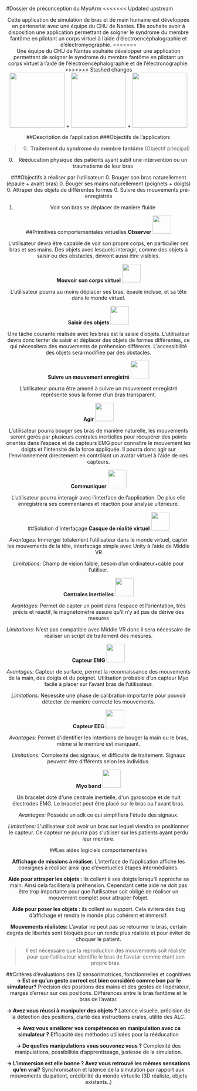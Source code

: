 #Dossier de préconception du MyoArm
<<<<<<< Updated upstream
<center>Cette application de simulation de bras et de main humaine est développée en partenariat avec une équipe du CHU de Nantes. Elle souhaite avoir à disposition une application permettant de soigner le syndrome du membre fantôme en pilotant un corps virtuel à l’aide d’électroencéphalographie et d’électromyographie.
=======
<center>Une équipe du CHU de Nantes souhaite développer une application permettant de soigner le syndrome du membre fantôme en pilotant un corps virtuel à l’aide de l’électroencéphalographie et de l’électronographie.
>>>>>>> Stashed changes

<center>
<img src="http://fr.cdn.v5.futura-sciences.com/builds/images/rte/RTEmagicC_myoarm.jpg" height=150 /> + <img src="https://scontent.cdninstagram.com/hphotos-xap1/t51.2885-15/s320x320/e35/12230863_845228932242883_1474465373_n.jpg" height=150 /> + <img src="http://actualitesjeuxvideo.fr/wp-content/uploads/2013/03/casque-EEG.jpg" height=150 />

##Description de l’application
###Objectifs de l’application:
>0. **Traitement du syndrome du membre fantôme** (Objectif principal)
0. Rééducation physique des patients ayant subit une intervention ou un traumatisme de leur bras

###Objectifs à réaliser par l’utilisateur:
0. Bouger son bras naturellement (épaule + avant bras)
0. Bouger ses mains naturellement (poignets + doigts)
0. Attraper des objets de différentes formes
0. Suivre des mouvements pré-enregistrés
1. Voir son bras se déplacer de manière fluide

##Primitives comportementales virtuelles
**Observer** <img src="http://www.marieclaire.fr/data/fichiers/maquillage-yeux-2.jpg" height=50 />

L’utilisateur devra être capable de voir son propre corps, en particulier ses bras et ses mains. Des objets avec lesquels interagir, comme des objets à saisir ou des obstacles, devront aussi être visibles.

**Mouvoir son corps virtuel** <img src="http://previewcf.turbosquid.com/Preview/2014/05/24__00_55_57/armrenderindirect%20copy.jpg0c437ed6-b83b-4b52-a912-cd4a07aee320Larger.jpg" height=50 />

L’utilisateur pourra au moins déplacer ses bras, épaule incluse, et sa tête dans le monde virtuel.

**Saisir des objets** <img src="http://previewcf.turbosquid.com/Preview/2014/05/26__09_07_36/Hand_Primary.jpga9944262-3e2a-4208-916e-2853f4d1102cLarger.jpg" height=50 />

Une tâche courante réalisée avec les bras est la saisie d’objets. L’utilisateur devra donc tenter de saisir et déplacer des objets de formes différentes, ce qui nécessitera des mouvements de préhension différents. L’accessibilité des objets sera modifiée par des obstacles.

**Suivre un mouvement enregistré** <img src="http://fe867b.medialib.glogster.com/media/0c/0c62b012aac10b1cb0d1268317fd6d883205eff7af1d83bf3ec58ef5c2fa8529/follow-us.gif" height=50 />

L’utilisateur pourra être amené à suivre un mouvement enregistré représenté sous la forme d’un bras transparent.

**Agir** <img src="http://i1.wp.com/www.laoujetemmenerai.net/wp-content/2014/06/bonhomme_puzzle1.jpg" height=50 />

L’utilisateur pourra bouger ses bras de manière naturelle, les mouvements seront gérés par plusieurs centrales inertielles pour récupérer des points orientés dans l’espace et de capteurs EMG pour connaître le mouvement les doigts et l'intensité de la force appliquée.
Il pourra donc agir sur l’environnement directement en contrôlant un avatar virtuel à l’aide de ces capteurs.

**Communiquer** <img src="http://rosny.pcf.fr/sites/default/files/imagecache/image/46454_bonhomme_appel.jpg" height=50 />

L’utilisateur pourra interagir avec l’interface de l’application. De plus elle enregistrera ses commentaires et réaction pour analyse ultérieure.



##Solution d’interfaçage
**Casque de réalité virtuel** <img src="http://www.vrheadsets3d.com/wp-content/uploads/2014/10/Oculus-Rift-DK2.jpg" height=50 />

*Avantages:* Immerger totalement l’utilisateur dans le monde virtuel, capter les mouvements de la tête, interfacage simple avec Unity à l’aide de Middle VR

*Limitations:* Champ de vision faible, besoin d’un ordinateur+câble pour l’utiliser.

**Centrales inertielles** <img src="http://www.x-io.co.uk/wordpress/wp-content/uploads/2014/03/x-IMU-Board-Isometric.jpg" height=50 />

*Avantages:* Permet de capter un point dans l’espace et l’orientation, très précis et réactif, le magnétomètre assure qu’il n’y ait pas de dérive des mesures

*Limitations:* N’est pas compatible avec Middle VR donc il sera nécessaire de réaliser un script de traitement des mesures.

**Capteur EMG** <img src="http://www.robotshop.com/media/files/images2/seeedstudio-grove-emg-detector-5-large.jpg" height=50 />

*Avantages:* Capteur de surface, permet la reconnaissance des mouvements de la main, des doigts et du poignet. Utilisation probable d’un capteur Myo facile à placer sur l’avant bras de l’utilisateur.

*Limitations:* Nécessite une phase de calibration importante pour pouvoir détecter de manière correcte les mouvements.

**Capteur EEG** <img src="http://img.medicalexpo.fr/images_me/photo-m2/casque-electroencephalographie-128-canaux-67901-98853.jpg" height=50 />

*Avantages:* Permet d'identifier les intentions de bouger la main ou le bras, même si le membre est manquant.

*Limitations:* Complexité des signaux, et difficulté de traitement. Signaux peuvent être différents selon les individus.

**Myo band** <img src="https://hackwestern.com/img/showcase/myo.png" height=50 />

Un bracelet doté d'une centrale inertielle, d'un gyroscope et de huit électrodes EMG. Le bracelet peut être placé sur le bras ou l'avant bras.

*Avantages:* Possède un sdk ce qui simplifiera l'étude des signaux.

*Limitations:* L'utilisateur doit avoir un bras sur lequel viendra se positionner le capteur. Ce capteur ne pourra pas s'utiliser sur les patients ayant perdu leur membre.


##Les aides logiciels comportementales

**Affichage de missions à réaliser.** L’interface de l’application affiche les consignes à réaliser ainsi que d’éventuelles étapes intermédiaires.

**Aide pour attraper les objets :** ils collent à ses doigts lorsqu’il approche sa main. Ainsi cela facilitera la préhension. Cependant cette aide ne doit pas être trop importante pour que l’utilisateur soit obligé de réaliser un mouvement complet pour attraper l’objet.

**Aide pour poser les objets :** ils collent au support. Cela évitera des bug d’affichage et rendra le monde plus cohérent et immersif.

**Mouvements réalistes:** L’avatar ne peut pas se retourner le bras, certain degrés de libertés sont bloqués pour un rendu plus réaliste et pour éviter de choquer le patient.

>Il est nécessaire que la reproduction des mouvements soit réaliste pour que l’utilisateur identifie le bras de l’avatar comme étant son propre bras.



##Critères d’évaluations des I2 sensorimotrices, fonctionnelles et cognitives			
**→ Est­ ce qu’un geste correct est bien considéré comme bon par le simulateur?**
Précision des positions des mains et des gestes de l’opérateur, marges d’erreur sur ces positions. Différences entre le bras fantôme et le bras de l’avatar.
						
**→ Avez vous réussi à manipuler des objets ?**
Latence visuelle, précision de la détection des positions, clarté des instructions orales, utilité des ALC.

**→ Avez vous améliorer vos compétences en manipulation avec ce simulateur ?**
Efficacité des méthodes utilisées pour la rééducation
						
**→ De quelles manipulations vous souvenez vous ?**
Complexité des manipulations, possibilités d’apprentissage, justesse de la simulation.
						
**→ L’immersion est ­elle bonne ? Avez vous retrouvé les mêmes sensations qu’en vrai?**
Synchronisation et latence de la simulation par rapport aux mouvements du patient, crédibilité du monde virtuelle (3D réaliste, objets existants..)
					
				
			
		

 
